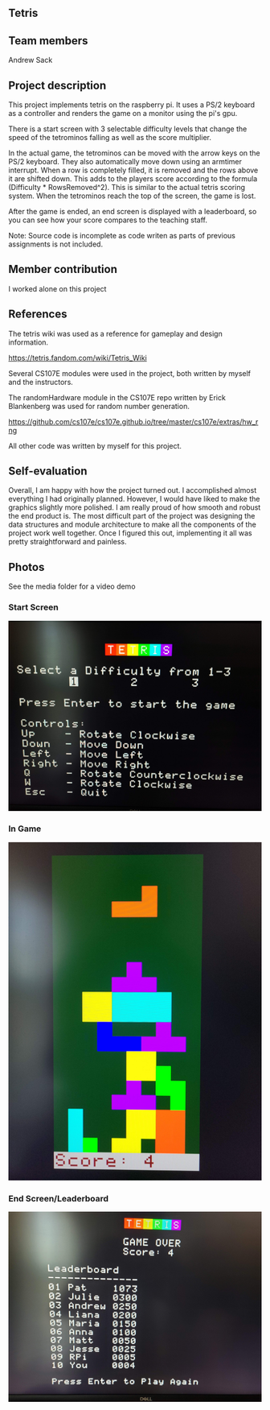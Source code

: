 ## Tetris

## Team members
Andrew Sack

## Project description
This project implements tetris on the raspberry pi. It uses a PS/2 keyboard as a 
controller and renders the game on a monitor using the pi's gpu. 

There is a start screen with 3
selectable difficulty levels that change the speed of the tetrominos falling as 
well as the score multiplier. 

In the actual game, the tetrominos can be moved with the arrow keys on the PS/2
keyboard. They also automatically move down using an armtimer interrupt. When a 
row is completely filled, it is removed and the rows above it are shifted down.
This adds to the players score according to the formula (Difficulty * RowsRemoved^2).
This is similar to the actual tetris scoring system. When the tetrominos reach the 
top of the screen, the game is lost.

After the game is ended, an end screen is displayed with a leaderboard, so you 
can see how your score compares to the teaching staff.

Note: Source code is incomplete as code writen as parts of previous assignments
is not included.

## Member contribution
I worked alone on this project

## References
The tetris wiki was used as a reference for gameplay and design information. 

https://tetris.fandom.com/wiki/Tetris_Wiki

Several CS107E modules were used in the project, both written by myself and the instructors.

The randomHardware module in the CS107E repo written by Erick Blankenberg was used for random number generation.

https://github.com/cs107e/cs107e.github.io/tree/master/cs107e/extras/hw_rng

All other code was written by myself for this project.

## Self-evaluation
Overall, I am happy with how the project turned out. I accomplished almost everything
I had originally planned. However, I would have liked to make the graphics slightly 
more polished. I am really proud of how smooth and robust the end product is. 
The most difficult part of the project was designing the data structures and 
module architecture to make all the components of the project work well together. 
Once I figured this out, implementing it all was pretty straightforward and painless.

## Photos
See the media folder for a video demo

### Start Screen
![Start Screen](./media/start_screen.jpg)

### In Game
![In Game](./media/ingame1.jpg)

### End Screen/Leaderboard
![Leaderboard](./media/leaderboard.jpg)